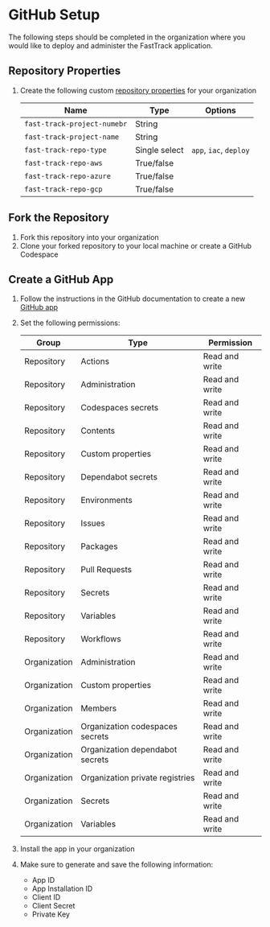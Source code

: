 # GitHub Setup

The following steps should be completed in the organization where you would like
to deploy and administer the FastTrack application.

## Repository Properties

1. Create the following custom
   [repository properties](https://docs.github.com/en/organizations/managing-organization-settings/managing-custom-properties-for-repositories-in-your-organization)
   for your organization

   | Name                        | Type          | Options                |
   | --------------------------- | ------------- | ---------------------- |
   | `fast-track-project-numebr` | String        |                        |
   | `fast-track-project-name`   | String        |                        |
   | `fast-track-repo-type`      | Single select | `app`, `iac`, `deploy` |
   | `fast-track-repo-aws`       | True/false    |                        |
   | `fast-track-repo-azure`     | True/false    |                        |
   | `fast-track-repo-gcp`       | True/false    |                        |

## Fork the Repository

1. Fork this repository into your organization
1. Clone your forked repository to your local machine or create a GitHub
   Codespace

## Create a GitHub App

1. Follow the instructions in the GitHub documentation to create a new
   [GitHub app](https://docs.github.com/en/apps/creating-github-apps)
1. Set the following permissions:

   | Group        | Type                            | Permission     |
   | ------------ | ------------------------------- | -------------- |
   | Repository   | Actions                         | Read and write |
   | Repository   | Administration                  | Read and write |
   | Repository   | Codespaces secrets              | Read and write |
   | Repository   | Contents                        | Read and write |
   | Repository   | Custom properties               | Read and write |
   | Repository   | Dependabot secrets              | Read and write |
   | Repository   | Environments                    | Read and write |
   | Repository   | Issues                          | Read and write |
   | Repository   | Packages                        | Read and write |
   | Repository   | Pull Requests                   | Read and write |
   | Repository   | Secrets                         | Read and write |
   | Repository   | Variables                       | Read and write |
   | Repository   | Workflows                       | Read and write |
   | Organization | Administration                  | Read and write |
   | Organization | Custom properties               | Read and write |
   | Organization | Members                         | Read and write |
   | Organization | Organization codespaces secrets | Read and write |
   | Organization | Organization dependabot secrets | Read and write |
   | Organization | Organization private registries | Read and write |
   | Organization | Secrets                         | Read and write |
   | Organization | Variables                       | Read and write |

1. Install the app in your organization
1. Make sure to generate and save the following information:

   - App ID
   - App Installation ID
   - Client ID
   - Client Secret
   - Private Key
